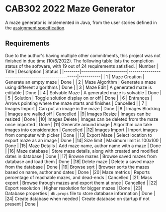# CAB302 2022 Maze Generator
A maze generator is implemented in Java, from the user stories
defined in the [assignment specification](Assignment%20Specification.pdf).

## Requirements
Due to the author's having multiple other commitments, this project was not finished in due time (10/6/2022).
The following table lists the completion status of the software, with 19 out of 24 requirements satisfied.
| Number | Title                 | Description                                        | Status    |
|--------|-----------------------|----------------------------------------------------|-----------|
| 1      | Maze Creation         | Generate an empty maze                             | Done      |
| 2      | Maze Algorithm        | Generate a maze using different algorithms         | Done      |
| 3      | Maze Edit             | A generated maze is editable                       | Done      |
| 4      | Solvable Maze         | A generated maze is solvable                       | Done      |
| 5      | Solution              | Toggle solution display on or off                  | Done      |
| 6      | Entrances             | Arrows pointing where the maze starts and finishes | Cancelled |
| 7      | Images Import         | Can put an image in the maze                       | Done      |
|8 | Images Blocking       | Images are walled off                              | Cancelled |
|9| Images Resize         | Images can be resized                              | Done      |
|10| Images Delete         | Images can be deleted from the maze once imported  | Done      |
|11| Generate around image | Algorithm can take images into consideration       | Cancelled |
|12| Images Import         | Import images from computer with picker            | Done      |
|13| Export Maze           | Select location to export maze as an image         | Done      |
|14| Size limit            | Maximum limit is 100x100                           | Done      |
|15| Maze Details          | Add maze name, author name with a maze             | Done      |
|16| Maze database | Store maze details, along with created and modified dates in database | Done      |
|17| Browse mazes | Browse saved mazes from database and load them | Done      |
|18| Delete maze | Delete a saved maze from the database | Done      |
|19| Browse sort | Browser sorts the mazes based on name, author and dates | Done      |
|20| Maze metrics | Reports percentage of reachable mazes, and dead-ends | Cancelled |
|21| Mass export | Browse through mazes and export them at once | Cancelled |
|22| Export resolution | Higher resolution for bigger mazes | Done |
|23| Database properties | `db.props` file to store database information | Done |
|24| Create database when needed | Create database on startup if not present | Done |

